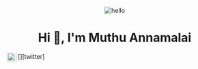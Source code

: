 <p align="center"> <img src="https://raw.githubusercontent.com/muthuannamalai12/muthuannamalai12/master/assets/hello.gif" alt="hello" /> </p>
<h1 align="center">Hi 👋, I'm Muthu Annamalai</h1>
[<img align="left" alt="muthuannamalai_ | Twitter" width="22px" src="https://cdn.jsdelivr.net/npm/simple-icons@v3/icons/twitter.svg" />][twitter]
<!--
**muthuannamalai12/muthuannamalai12** is a ✨ _special_ ✨ repository because its `README.md` (this file) appears on your GitHub profile.-->

<!--
Here are some ideas to get you started:-->
<!--
- 🔭 I’m currently working on ...
- 🌱 I’m currently learning ...
- 👯 I’m looking to collaborate on ...
- 🤔 I’m looking for help with ...
- 💬 Ask me about ...
- 📫 How to reach me: ...
- 😄 Pronouns: ...
- ⚡ Fun fact: ...
-->

